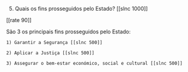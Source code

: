 5. Quais os fins prosseguidos pelo Estado?
[[slnc 1000]]

[[rate 90]]

São 3 os principais fins prosseguidos pelo Estado:

    1) Garantir a Segurança [[slnc 500]]

    2) Aplicar a Justiça [[slnc 500]]

    3) Assegurar o bem-estar económico, social e cultural [[slnc 500]]
